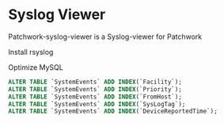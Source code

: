 Syslog Viewer
=============

Patchwork-syslog-viewer is a Syslog-viewer for Patchwork

Install rsyslog 


Optimize MySQL
```sql
ALTER TABLE `SystemEvents` ADD INDEX(`Facility`);
ALTER TABLE `SystemEvents` ADD INDEX(`Priority`);
ALTER TABLE `SystemEvents` ADD INDEX(`FromHost`);
ALTER TABLE `SystemEvents` ADD INDEX(`SysLogTag`);
ALTER TABLE `SystemEvents` ADD INDEX(`DeviceReportedTime`);
```
